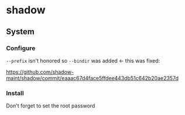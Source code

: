 # shadow

## System

### Configure
`--prefix` isn't honored so `--bindir` was added <- this was fixed:

<https://github.com/shadow-maint/shadow/commit/eaaac67d4face5ffdee443db51c642b20ae2357d>

### Install
Don't forget to set the root password
